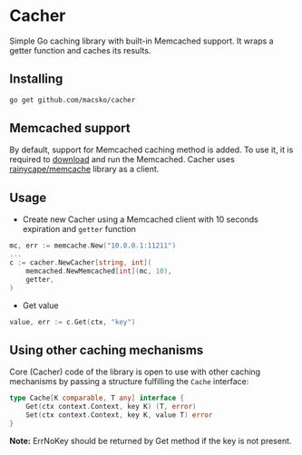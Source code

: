 # Cacher
Simple Go caching library with built-in Memcached support. It wraps a getter function and caches its results.

## Installing
```bash
go get github.com/macsko/cacher
```

## Memcached support
By default, support for Memcached caching method is added. To use it, it is required to [download](https://memcached.org) and run the Memcached.
Cacher uses [rainycape/memcache](https://github.com/rainycape/memcache) library as a client.

## Usage
- Create new Cacher using a Memcached client with 10 seconds expiration and `getter` function
```go
mc, err := memcache.New("10.0.0.1:11211")
...
c := cacher.NewCacher[string, int](
	memcached.NewMemcached[int](mc, 10),
	getter,
)
```
- Get value
```go
value, err := c.Get(ctx, "key")
```

## Using other caching mechanisms
Core (Cacher) code of the library is open to use with other caching mechanisms by passing a structure fulfilling the `Cache` interface:
```go
type Cache[K comparable, T any] interface {
	Get(ctx context.Context, key K) (T, error)
	Set(ctx context.Context, key K, value T) error
}
```
**Note:** ErrNoKey should be returned by Get method if the key is not present.
